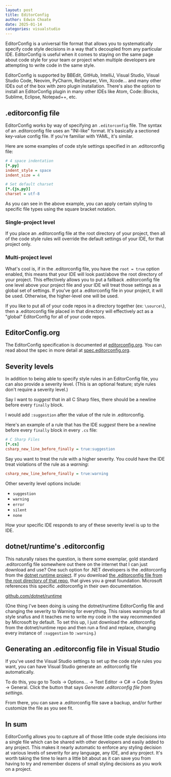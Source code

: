```yaml
---
layout: post
title: EditorConfig
author: Edwin Choate
date: 2025-01-14
categories: visualstudio
---
```


EditorConfig is a universal file format that allows you to systematically specify code style decisions in a way that's decoupled from any particular IDE. EditorConfig is useful when it comes to staying on the same page about code style for your team or project when multiple developers are attempting to write code in the same style.

EditorConfig is supported by BBEdit, GitHub, IntelliJ, Visual Studio, Visual Studio Code, Neovim, PyCharm, ReSharper, Vim, Xcode... and many other IDEs out of the box with zero plugin installation. There's also the option to install an EditorConfig plugin in many other IDEs like Atom, Code::Blocks, Sublime, Eclipse, Notepad++, etc.

## .editorconfig file 

EditorConfig works by way of specifying an `.editorconfig` file. The syntax of an .editorconfig file uses an "INI-like" format. It's basically a sectioned key-value config file. If you're familiar with YAML, it's similar.

Here are some examples of code style settings specified in an .editorconfig file: 

```ini
# 4 space indentation
[*.py]
indent_style = space
indent_size = 4

# Set default charset
[*.{js,py}]
charset = utf-8
```

As you can see in the above example, you can apply certain styling to specific file types using the square bracket notation. 

### Single-project level

If you place an .editorconfig file at the root directory of your project, then all of the code style rules will override the default settings of your IDE, for that project only. 

### Multi-project level 

What's cool is, if in the .editorconfig file, you have the `root = true` option enabled, this means that your IDE will look past/above the root directory of your project. This effectively allows you to put a fallback .editorconfig file one level above your project file and your IDE will treat those settings as a global set of settings. If you've got a .editorconfig file in your project, it will be used. Otherwise, the higher-level one will be used.

If you like to put all of your code repos in a directory together (ex: `\source\`), then a .editorconfig file placed in that directory will effectively act as a "global" EditorConfig for all of your code repos. 

## EditorConfig.org

The EditorConfig specification is documented at [editorconfig.org](https://editorconfig.org/). You can read about the spec in more detail at [spec.editorconfig.org](https://spec.editorconfig.org/).

## Severity levels

In addition to being able to specify style rules in an EditorConfig file, you can also provide a severity level. (This is an optional feature; style rules don't require a severity level.)

Say I want to _suggest_ that in all C Sharp files, there should be a newline before every `finally` block. 

I would add `:suggestion` after the value of the rule in .editorconfig. 

Here's an example of a rule that has the IDE _suggest_ there be a newline before every `finally` block in every `.cs` file: 

```ini
# C Sharp Files
[*.cs]
csharp_new_line_before_finally = true:suggestion
```

Say you want to treat the rule with a higher severity. You could have the IDE treat violations of the rule as a _warning_: 

```ini
csharp_new_line_before_finally = true:warning
```

Other severity level options include: 

* `suggestion`
* `warning`
* `error`
* `silent`
* `none`

How your specific IDE responds to any of these severity level is up to the IDE. 

## dotnet/runtime's .editorconfig

This naturally raises the question, is there some exemplar, gold standard .editorconfig file somewhere out there on the internet that I can just download and use? One such option for .NET developers is the .editorconfig from the [dotnet runtime project](https://github.com/dotnet/runtime/). If you download [the .editorconfig file from the root directory of that repo](https://github.com/dotnet/runtime/blob/main/.editorconfig), that gives you a great foundation. Microsoft references this specific .editorconfig in their own documentation.

[github.com/dotnet/runtime](https://github.com/dotnet/runtime/)

(One thing I've been doing is using the dotnet/runtime EditorConfig file and changing the severity to Warning for everything. This raises warnings for all style snafus and it teaches me to write my code in the way recommended by Microsoft by default. To set this up, I just download the .editorconfig from the dotnet/runtime repo and then run a find and replace, changing every instance of `:suggestion` to `:warning`.)

## Generating an .editorconfig file in Visual Studio

If you've used the Visual Studio settings to set up the code style rules you want, you can have Visual Studio generate an .editorconfig file automatically. 

To do this, you go to Tools → Options... → Text Editor → C# → Code Styles → General. Click the button that says _Generate .editorconfig file from settings_. 

From there, you can save a .editorconfig file save a backup, and/or further customize the file as you see fit.

## In sum 

EditorConfig allows you to capture all of those little code style decisions into a single file which can be shared with other developers and easily added to any project. This makes it nearly automatic to enforce any styling decision at various levels of severity for any language, any IDE, and any project. It's worth taking the time to learn a little bit about as it can save you from having to try and remember dozens of small styling decisions as you work on a project.
